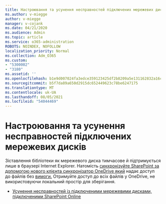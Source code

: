 ```yaml
---
title: Настроювання та усунення несправностей підключених мережевих дисків
ms.author: v-miegge
author: v-miegge
manager: v-cojank
ms.date: 04/21/2020
ms.audience: Admin
ms.topic: article
ms.service: o365-administration
ROBOTS: NOINDEX, NOFOLLOW
localization_priority: Normal
ms.collection: Adm_O365
ms.custom:
- "5300002"
- "3180"
ms.assetid: ''
ms.openlocfilehash: b1e9d007024fa3edce359123425df2b8209a5e131162832a16c651ff3fd6b5d3
ms.sourcegitcommit: b5f7da89a650d2915dc652449623c78be6247175
ms.translationtype: MT
ms.contentlocale: uk-UA
ms.lasthandoff: 08/05/2021
ms.locfileid: "54044469"
---
```

# <a name="how-to-configure-and-troubleshoot-mapped-network-drives"></a>Настроювання та усунення несправностей підключених мережевих дисків

Зіставлення бібліотеки як мережевого диска тимчасове й підтримується лише в браузері Internet Explorer. Натомість [синхронізуйте SharePoint за допомогою нового клієнта синхронізатор OneDrive який](https://support.office.com/article/6de9ede8-5b6e-4503-80b2-6190f3354a88) надає доступ до файлів без [вимоги.](https://support.office.com/article/0e6860d3-d9f3-4971-b321-7092438fb38e) Отримуйте доступ до всіх файлів у OneDrive, не використовуючи локальний простір для зберігання.

* [Усунення несправностей із підключеними мережевими дисками, підключеними SharePoint Online](https://docs.microsoft.com/sharepoint/support/administration/troubleshoot-mapped-network-drives)